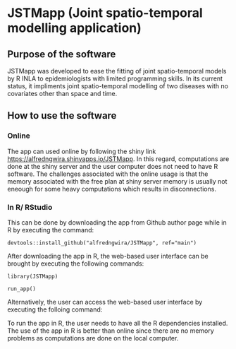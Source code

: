 # JSTMapp (Joint spatio-temporal modelling application)
## Purpose of the software
JSTMapp was developed to ease the fitting of joint spatio-temporal models by R INLA to epidemiologists with limited programming skills. In its current status, it impliments joint spatio-temporal modelling of two diseases with no covariates other than space and time.
## How to use the software
### Online
The app can used online by following the shiny link https://alfredngwira.shinyapps.io/JSTMapp. In this regard, computations are done at the shiny server and the user computer does not need to have R software. The challenges associated with the online usage is that the memory associated with the free plan at shiny server memory is usually not eneough for some heavy computations which results in disconnections. 
### In R/ RStudio
This can be done by downloading the app from Github author page while in R by executing the command: 

```devtools::install_github("alfredngwira/JSTMapp", ref="main")```

After downloading the app in R, the web-based user interface can be brought by executing the following commands:

```library(JSTMapp)```

```run_app()```

Alternatively, the user can access the web-based user interface by executing the folloing command:

To run the app in R, the user needs to have all the R dependencies installed. The use of the app in R is better than online since there are no memory problems as computations are done on the local computer.

